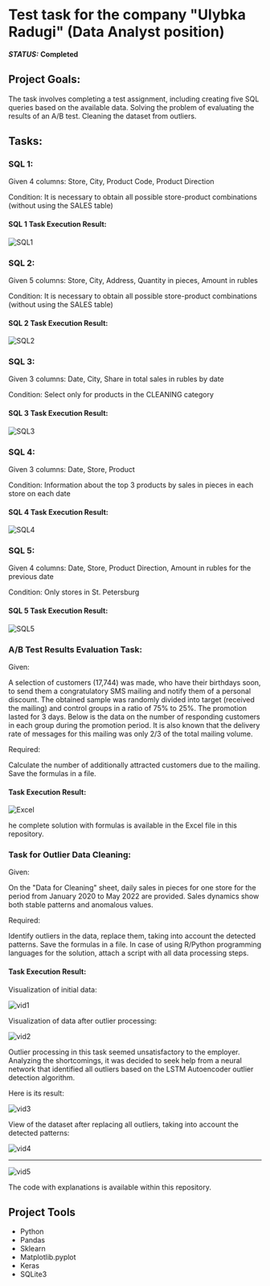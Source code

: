 # Test task for the company "Ulybka Radugi" (Data Analyst position)


***STATUS:*** **Completed**


## Project Goals:

The task involves completing a test assignment, including creating five SQL queries based on the available data. Solving the problem of evaluating the results of an A/B test. Cleaning the dataset from outliers.

## Tasks:

### SQL 1:

Given 4 columns: Store, City, Product Code, Product Direction

Condition:
It is necessary to obtain all possible store-product combinations (without using the SALES table)

#### SQL 1 Task Execution Result:

<img src="https://i.imgur.com/NacBKXS.png" alt="SQL1"/>

### SQL 2:

Given 5 columns: Store, City, Address, Quantity in pieces, Amount in rubles

Condition:
It is necessary to obtain all possible store-product combinations (without using the SALES table)

#### SQL 2 Task Execution Result:

<img src="https://i.imgur.com/6mVHGYg.png" alt="SQL2"/>

### SQL 3:

Given 3 columns: Date, City, Share in total sales in rubles by date

Condition:
Select only for products in the CLEANING category

#### SQL 3 Task Execution Result:

<img src="https://i.imgur.com/9vs5IQv.png" alt="SQL3"/>

### SQL 4:

Given 3 columns: Date, Store, Product

Condition:
Information about the top 3 products by sales in pieces in each store on each date

#### SQL 4 Task Execution Result:

<img src="https://i.imgur.com/n5WKzWL.png" alt="SQL4"/>

### SQL 5:

Given 4 columns: Date, Store, Product Direction, Amount in rubles for the previous date

Condition:
Only stores in St. Petersburg

#### SQL 5 Task Execution Result:

<img src="https://i.imgur.com/fyKpfXO.png" alt="SQL5"/>

### A/B Test Results Evaluation Task:

Given:

A selection of customers (17,744) was made, who have their birthdays soon, to send them a congratulatory SMS mailing and notify them of a personal discount.
The obtained sample was randomly divided into target (received the mailing) and control groups in a ratio of 75% to 25%.
The promotion lasted for 3 days.
Below is the data on the number of responding customers in each group during the promotion period. It is also known that the delivery rate of messages for this mailing was only 2/3 of the total mailing volume.

Required:

Calculate the number of additionally attracted customers due to the mailing. Save the formulas in a file.

#### Task Execution Result:

<img src="https://i.imgur.com/3oORjch.png" alt="Excel"/>

he complete solution with formulas is available in the Excel file in this repository.

### Task for Outlier Data Cleaning:

Given:

On the "Data for Cleaning" sheet, daily sales in pieces for one store for the period from January 2020 to May 2022 are provided. Sales dynamics show both stable patterns and anomalous values.

Required:

Identify outliers in the data, replace them, taking into account the detected patterns. Save the formulas in a file. In case of using R/Python programming languages for the solution, attach a script with all data processing steps.

#### Task Execution Result:

Visualization of initial data:

<img src="https://i.imgur.com/FoBNZkd.png" alt="vid1"/>

Visualization of data after outlier processing:

<img src="https://i.imgur.com/nEl9yj9.png" alt="vid2"/>

Outlier processing in this task seemed unsatisfactory to the employer. Analyzing the shortcomings, it was decided to seek help from a neural network that identified all outliers based on the LSTM Autoencoder outlier detection algorithm.

Here is its result:

<img src="https://i.imgur.com/Nz8Kv0n.png" alt="vid3"/>

View of the dataset after replacing all outliers, taking into account the detected patterns:

<img src="https://i.imgur.com/61aPxrv.png" alt="vid4"/>

---

<img src="https://i.imgur.com/CxBDSVg.png" alt="vid5"/>

The code with explanations is available within this repository.

## Project Tools

- Python
- Pandas
- Sklearn
- Matplotlib.pyplot
- Keras
- SQLite3
